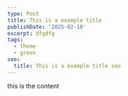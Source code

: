```yaml
---
type: Post
title: This is a example title
publishDate: '2025-02-10'
excerpt: dfgdfg
tags:
  - theme
  - green
seo:
  title: This is a example title seo
---
```

this is the content
